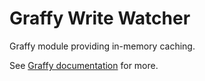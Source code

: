 # Graffy Write Watcher

Graffy module providing in-memory caching.

See [Graffy documentation](https://aravindet.github.io/graffy/) for more.
